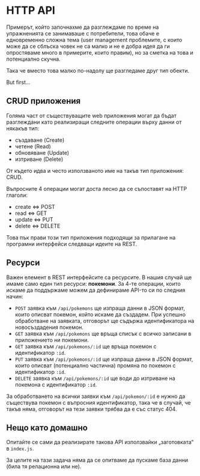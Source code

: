 # HTTP API

Примерът, който започнахме да разглеждаме по време на упражненията се занимаваше
с потребители, това обаче е едновременно сложна тема (user management
проблемите, с които може да се сблъска човек не са малко и не е добра идея да ги
опростяваме много в примерите, които правим), но за сметка на това и потенциално
скучна.

Така че вместо това малко по-надолу ще разгледаме друг тип обекти.

But first...

## CRUD приложения

Голяма част от съществуващите web приложения могат да бъдат разглеждани като
реализиращи следните операции върху данни от някакъв тип:
- създаване (Create)
- четене (Read)
- обновяване (Update)
- изтриване (Delete)

От където идва и често използваното име на такъв тип приложения: CRUD.

Въпросните 4 операции могат доста лесно да се съпоставят на HTTP глаголи:
- create ⇔ POST
- read ⇔ GET
- update ⇔ PUT
- delete ⇔ DELETE

Това пък прави този тип приложения подходящи за прилагане на програмни
интерфейси следващи идеите на REST.

## Ресурси
Важен елемент в REST интерфейсите са ресурсите. В нашия случай ще имаме само
един тип ресурси: **покемони**. За 4-те операции, които искаме да поддържаме
можем да дефинираме API-то си по следния начин:

- `POST` заявка към `/api/pokemons` ще изпраща данни в JSON формат, които описват
  покемон, който искаме да създадем. При успешно обработване на заявката,
  отговорът ще съдържа идентификатора на новосъздадения покемон.
- `GET` заявка към `/api/pokemons` ще връща списък с всичко записани в
  приложението ни покемони.
- `GET` заявка към `/api/pokemons/:id` ще връща покемон с идентификатор `:id`.
- `PUT` заявка към `/api/pokemons/:id` ще изпраща данни в JSON формат, които
  описват (потенциално частична) промяна по покемон с идентификатор `:id`.
- `DELETE` заявка към `/api/pokemons/:id` ще води до изтриване на покемона с
  идентификатор `:id`.

За обработването на всички заявки към `/api/pokemon/:id` е нужно да съществува
покемон с въпросния идентификатор, така че в случай, че такъв няма, отговорът на
тези заявки трябва да е със статус 404.


## Нещо като домашно
Опитайте се сами да реализирате такова API използвайки „заготовката“ в `index.js`.

За целите на тази задача няма да се опитваме да пускаме база данни (била тя
релационна или не).
